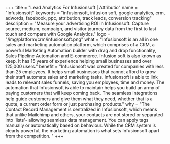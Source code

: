 +++
title = "Lead Analytics For Infusionsoft | Attributio"
name = "Infusionsoft"
keywords = "infusionsoft, infusion soft, google analytics, crm, adwords, facebook, ppc, attribution, track leads, conversion tracking"
description = "Measure your advertising ROI in Infusionsoft. Capture source, medium, campaign, and visitor journey data from the first to last touch and compare with Google Analytics."
logo = "/img/platform/crm/infusionsoft.png"
what = "Infusionsoft is an all in one sales and marketing automation platform, which comprises of a CRM, a powerful Marketing Automation builder with drag and drop functionality, Sales Pipeline Automation and E-commerce.  Infusion soft is also known as keep. It has 15 years of experience helping small businesses and over 125,000 users."
benefit = "Infusionsoft was created for companies with less than 25 employees. It helps small businesses that cannot afford to grow their staff automate sales and marketing tasks. Infusionsoft is able to link leads to relevant sales funnels, saving you employees, time and money. The automation that Infusionsoft is able to maintain helps you build an army of paying customers that will keep coming back. The seamless integrations help guide customers and give them what they need, whether that is a quote, a current order form or just purchasing products."
why = "The Contact Record Management is centralized in Infusionsoft, which means that unlike Mailchimp and others, your contacts are not stored or separated into 'lists'- allowing seamless data management. You can apply tags manually or automatically based on behaviour.  While the CRM system is clearly powerful, the marketing automation is what sets Infusionsoft apart from the competition. "
+++
